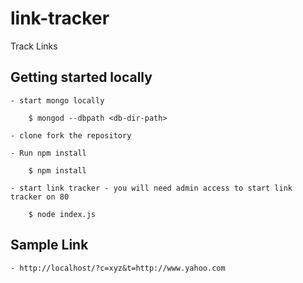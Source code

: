 # link-tracker
Track Links

## Getting started locally

    - start mongo locally

        $ mongod --dbpath <db-dir-path>

    - clone fork the repository

    - Run npm install

        $ npm install

    - start link tracker - you will need admin access to start link tracker on 80

        $ node index.js


## Sample Link

    - http://localhost/?c=xyz&t=http://www.yahoo.com
